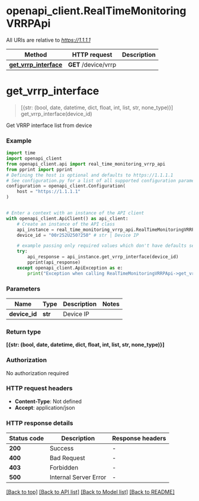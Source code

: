 # openapi_client.RealTimeMonitoringVRRPApi

All URIs are relative to *https://1.1.1.1*

Method | HTTP request | Description
------------- | ------------- | -------------
[**get_vrrp_interface**](RealTimeMonitoringVRRPApi.md#get_vrrp_interface) | **GET** /device/vrrp | 


# **get_vrrp_interface**
> [{str: (bool, date, datetime, dict, float, int, list, str, none_type)}] get_vrrp_interface(device_id)



Get VRRP interface list from device

### Example


```python
import time
import openapi_client
from openapi_client.api import real_time_monitoring_vrrp_api
from pprint import pprint
# Defining the host is optional and defaults to https://1.1.1.1
# See configuration.py for a list of all supported configuration parameters.
configuration = openapi_client.Configuration(
    host = "https://1.1.1.1"
)


# Enter a context with an instance of the API client
with openapi_client.ApiClient() as api_client:
    # Create an instance of the API class
    api_instance = real_time_monitoring_vrrp_api.RealTimeMonitoringVRRPApi(api_client)
    device_id = "00r252U250?250" # str | Device IP

    # example passing only required values which don't have defaults set
    try:
        api_response = api_instance.get_vrrp_interface(device_id)
        pprint(api_response)
    except openapi_client.ApiException as e:
        print("Exception when calling RealTimeMonitoringVRRPApi->get_vrrp_interface: %s\n" % e)
```


### Parameters

Name | Type | Description  | Notes
------------- | ------------- | ------------- | -------------
 **device_id** | **str**| Device IP |

### Return type

**[{str: (bool, date, datetime, dict, float, int, list, str, none_type)}]**

### Authorization

No authorization required

### HTTP request headers

 - **Content-Type**: Not defined
 - **Accept**: application/json


### HTTP response details

| Status code | Description | Response headers |
|-------------|-------------|------------------|
**200** | Success |  -  |
**400** | Bad Request |  -  |
**403** | Forbidden |  -  |
**500** | Internal Server Error |  -  |

[[Back to top]](#) [[Back to API list]](../README.md#documentation-for-api-endpoints) [[Back to Model list]](../README.md#documentation-for-models) [[Back to README]](../README.md)

